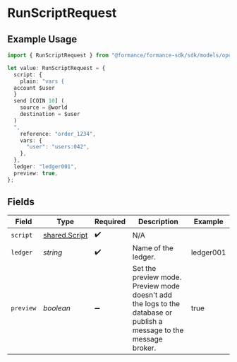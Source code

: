 # RunScriptRequest

## Example Usage

```typescript
import { RunScriptRequest } from "@formance/formance-sdk/sdk/models/operations";

let value: RunScriptRequest = {
  script: {
    plain: "vars {
  account $user
  }
  send [COIN 10] (
  	source = @world
  	destination = $user
  )
  ",
    reference: "order_1234",
    vars: {
      "user": "users:042",
    },
  },
  ledger: "ledger001",
  preview: true,
};
```

## Fields

| Field                                                                                                               | Type                                                                                                                | Required                                                                                                            | Description                                                                                                         | Example                                                                                                             |
| ------------------------------------------------------------------------------------------------------------------- | ------------------------------------------------------------------------------------------------------------------- | ------------------------------------------------------------------------------------------------------------------- | ------------------------------------------------------------------------------------------------------------------- | ------------------------------------------------------------------------------------------------------------------- |
| `script`                                                                                                            | [shared.Script](../../../sdk/models/shared/script.md)                                                               | :heavy_check_mark:                                                                                                  | N/A                                                                                                                 |                                                                                                                     |
| `ledger`                                                                                                            | *string*                                                                                                            | :heavy_check_mark:                                                                                                  | Name of the ledger.                                                                                                 | ledger001                                                                                                           |
| `preview`                                                                                                           | *boolean*                                                                                                           | :heavy_minus_sign:                                                                                                  | Set the preview mode. Preview mode doesn't add the logs to the database or publish a message to the message broker. | true                                                                                                                |